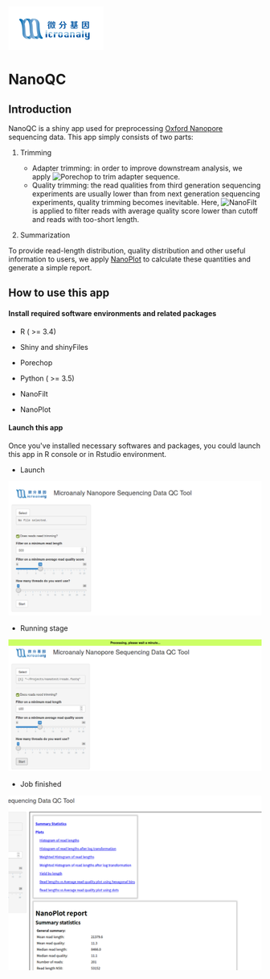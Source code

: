 [![Microanaly](nanoQC/www/logo.png)](http://www.microanaly.com) 

# NanoQC

## Introduction

NanoQC is a shiny app used for preprocessing [Oxford Nanopore](https://nanoporetech.com/) sequencing data. This app simply consists of two parts:

1. Trimming
    + Adapter trimming: in order to improve downstream analysis, we apply ![Porechop](https://github.com/rrwick/Porechop) to trim adapter sequence.
    + Quality trimming: the read qualities from third generation sequencing experiments are usually lower than from next generation sequencing experiments, quality trimming becomes inevitable. Here, ![NanoFilt](https://github.com/wdecoster/nanofilt) is applied to filter reads with average quality score lower than cutoff and reads with too-short length.
        
2. Summarization

To provide read-length distribution, quality distribution and other useful information to users, we apply [NanoPlot](https://github.com/wdecoster/nanoplot) to calculate these quantities and generate a simple report.


## How to use this app

#### Install required software environments and related packages

+ R ( >= 3.4)

+ Shiny and shinyFiles

+ Porechop

+ Python ( >= 3.5)

+ NanoFilt

+ NanoPlot

#### Launch this app

Once you've installed necessary softwares and packages, you could launch this app in R console or in Rstudio environment.

+ Launch

![](img/b4.png)


+ Running stage

![](img/run.png)

+ Job finished

![](img/final.png)
